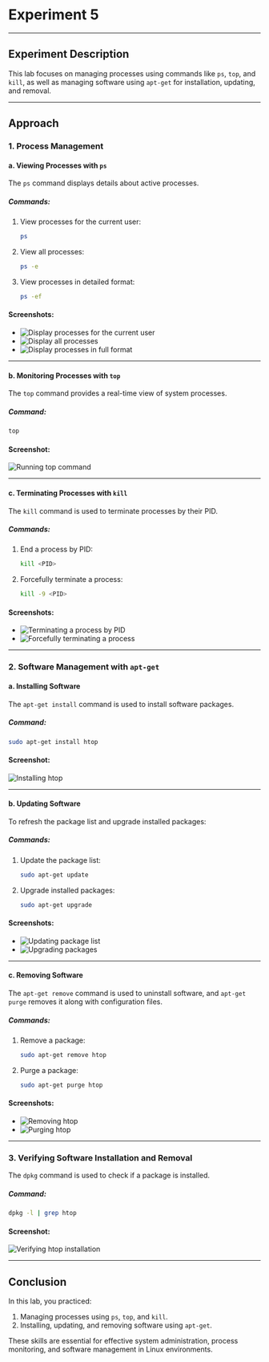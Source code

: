 # Experiment 5

---

## Experiment Description
This lab focuses on managing processes using commands like `ps`, `top`, and `kill`, as well as managing software using `apt-get` for installation, updating, and removal.

---

## Approach

### 1. Process Management

#### a. Viewing Processes with `ps`
The `ps` command displays details about active processes.

##### Commands:
1. View processes for the current user:
   ```bash
   ps
   ```
2. View all processes:
   ```bash
   ps -e
   ```
3. View processes in detailed format:
   ```bash
   ps -ef
   ```

#### Screenshots:
- ![Display processes for the current user](./ps.png)
- ![Display all processes](./ps0.png)
- ![Display processes in full format](./psef.png)

---

#### b. Monitoring Processes with `top`
The `top` command provides a real-time view of system processes.

##### Command:
```bash
top
```

#### Screenshot:
![Running top command](./top.png)

---

#### c. Terminating Processes with `kill`
The `kill` command is used to terminate processes by their PID.

##### Commands:
1. End a process by PID:
   ```bash
   kill <PID>
   ```
2. Forcefully terminate a process:
   ```bash
   kill -9 <PID>
   ```

#### Screenshots:
- ![Terminating a process by PID](./kill.png)
- ![Forcefully terminating a process](./kill0.png)

---

### 2. Software Management with `apt-get`

#### a. Installing Software
The `apt-get install` command is used to install software packages.

##### Command:
```bash
sudo apt-get install htop
```

#### Screenshot:
![Installing htop](./installhtop.png)

---

#### b. Updating Software
To refresh the package list and upgrade installed packages:

##### Commands:
1. Update the package list:
   ```bash
   sudo apt-get update
   ```
2. Upgrade installed packages:
   ```bash
   sudo apt-get upgrade
   ```

#### Screenshots:
- ![Updating package list](./update.png)
- ![Upgrading packages](./upgrade.png)

---

#### c. Removing Software
The `apt-get remove` command is used to uninstall software, and `apt-get purge` removes it along with configuration files.

##### Commands:
1. Remove a package:
   ```bash
   sudo apt-get remove htop
   ```
2. Purge a package:
   ```bash
   sudo apt-get purge htop
   ```

#### Screenshots:
- ![Removing htop](./removehtop.png)
- ![Purging htop](./purgehtop.png)

---

### 3. Verifying Software Installation and Removal
The `dpkg` command is used to check if a package is installed.

##### Command:
```bash
dpkg -l | grep htop
```

#### Screenshot:
![Verifying htop installation](./dpkghtop.png)

---

## Conclusion
In this lab, you practiced:
1. Managing processes using `ps`, `top`, and `kill`.
2. Installing, updating, and removing software using `apt-get`.

These skills are essential for effective system administration, process monitoring, and software management in Linux environments.
